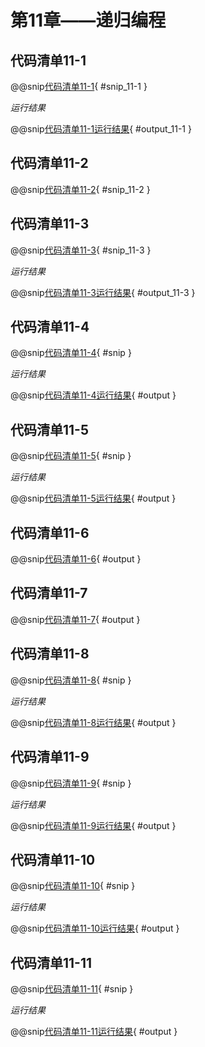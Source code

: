 # 第11章——递归编程

## 代码清单11-1

@@snip[代码清单11-1](../../main/scala/chapter11/factorial.scala){ #snip_11-1 }

*运行结果*

@@snip[代码清单11-1运行结果](../../main/scala/chapter11/output/factorial.output){ #output_11-1 }

## 代码清单11-2

@@snip[代码清单11-2](../../main/scala/chapter11/factorial.scala){ #snip_11-2 }

## 代码清单11-3

@@snip[代码清单11-3](../../main/scala/chapter11/factorial.scala){ #snip_11-3 }

*运行结果*

@@snip[代码清单11-3运行结果](../../main/scala/chapter11/output/factorial.output){ #output_11-3 }

## 代码清单11-4

@@snip[代码清单11-4](../../main/scala/chapter11/mad.scala){ #snip }

*运行结果*

@@snip[代码清单11-4运行结果](../../main/scala/chapter11/shoutput/RunMad.output){ #output }

## 代码清单11-5

@@snip[代码清单11-5](../../main/scala/chapter11/mad2.scala){ #snip }

*运行结果*

@@snip[代码清单11-5运行结果](../../main/scala/chapter11/shoutput/RunMad2.output){ #output }

## 代码清单11-6

@@snip[代码清单11-6](../../main/scala/chapter11/shoutput/ViewJar1.output){ #output }

## 代码清单11-7

@@snip[代码清单11-7](../../main/scala/chapter11/shoutput/ViewJar2.output){ #output }

## 代码清单11-8

@@snip[代码清单11-8](../../test/scala/chapter11/factorialNoTCO.scala){ #snip }

*运行结果*

@@snip[代码清单11-8运行结果](../../main/scala/chapter11/shoutput/RunFactorialNoTCO.output){ #output }

## 代码清单11-9

@@snip[代码清单11-9](../../main/scala/chapter11/factorialTCO.scala){ #snip }

*运行结果*

@@snip[代码清单11-9运行结果](../../main/scala/chapter11/shoutput/RunFactorialTCO.output){ #output }

## 代码清单11-10

@@snip[代码清单11-10](../../main/scala/chapter11/words.scala){ #snip }

*运行结果*

@@snip[代码清单11-10运行结果](../../main/scala/chapter11/output/words.output){ #output }

## 代码清单11-11

@@snip[代码清单11-11](../../main/scala/chapter11/wordsTrampoline.scala){ #snip }

*运行结果*

@@snip[代码清单11-11运行结果](../../main/scala/chapter11/output/wordsTrampoline.output){ #output }